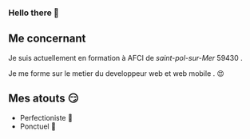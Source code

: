 ### Hello there 👋

<!--
**LucasDEKINDT/LucasDEKINDT** is a ✨ _special_ ✨ repository because its `README.md` (this file) appears on your GitHub profile.

Here are some ideas to get you started:

- 🔭 I’m currently working on ...
- 🌱 I’m currently learning ...
- 👯 I’m looking to collaborate on ...
- 🤔 I’m looking for help with ...
- 💬 Ask me about ...
- 📫 How to reach me: ...
- 😄 Pronouns: ...
- ⚡ Fun fact: ...
-->
## Me concernant 
Je suis actuellement en formation à AFCI de _saint-pol-sur-Mer_ 59430 .  

Je me forme sur le metier du developpeur web et web mobile .  :heart_eyes:  

## Mes atouts :smirk:
* Perfectioniste :100:
* Ponctuel :compass:


